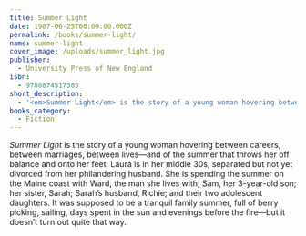 ```yaml
---
title: Summer Light
date: 1987-06-25T00:00:00.000Z
permalink: /books/summer-light/
name: summer-light
cover_image: /uploads/summer_light.jpg
publisher:
  - University Press of New England
isbn:
  - 9780874517385
short_description:
  - '<em>Summer Light</em> is the story of a young woman hovering between careers, between marriages, between lives—and of the summer that throws her off balance and onto her feet.'
books_category:
  - Fiction
---
```

*Summer Light* is the story of a young woman hovering between careers, between marriages, between lives—and of the summer that throws her off balance and onto her feet. Laura is in her middle 30s, separated but not yet divorced from her philandering husband. She is spending the summer on the Maine coast with Ward, the man she lives with; Sam, her 3-year-old son; her sister, Sarah; Sarah’s husband, Richie; and their two adolescent daughters. It was supposed to be a tranquil family summer, full of berry picking, sailing, days spent in the sun and evenings before the fire—but it doesn’t turn out quite that way.
